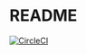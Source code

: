 # README

[![CircleCI](https://dl.circleci.com/status-badge/img/circleci/34R3kM5RtfFE7v3sa4nWAU/NPaJe8FgFRpisCjmd5WYBU/tree/main.svg?style=svg)](https://dl.circleci.com/status-badge/redirect/circleci/34R3kM5RtfFE7v3sa4nWAU/NPaJe8FgFRpisCjmd5WYBU/tree/main)